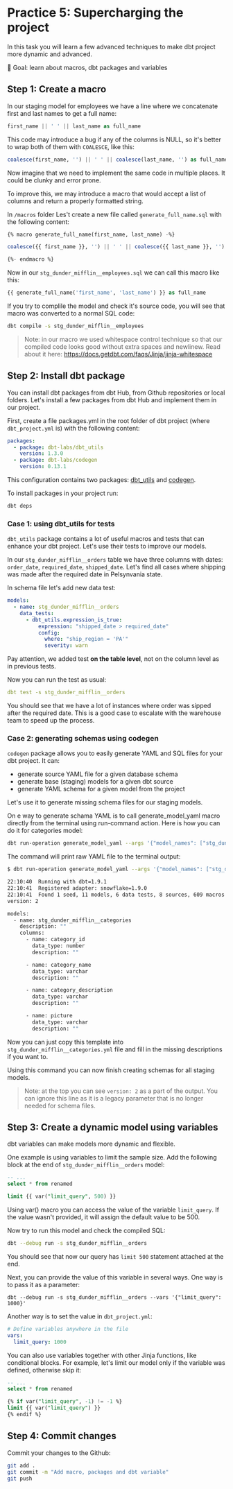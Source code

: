 # Practice 5: Supercharging the project

In this task you will learn a few advanced techniques to make dbt project more dynamic and advanced.

🎯 Goal: learn about macros, dbt packages and variables

## Step 1: Create a macro 

In our staging model for employees we have a line where we concatenate first and last names to get a full name:

```sql
first_name || ' ' || last_name as full_name
```

This code may introduce a bug if any of the columns is NULL, so it's better to wrap both of them with `COALESCE`, like this:

```sql
coalesce(first_name, '') || ' ' || coalesce(last_name, '') as full_name
```

Now imagine that we need to implement the same code in multiple places. It could be clunky and error prone.

To improve this, we may introduce a macro that would accept a list of columns and return a properly formatted string.

In `/macros` folder Les't create a new file called `generate_full_name.sql` with the following content:

```sql
{% macro generate_full_name(first_name, last_name) -%}

coalesce({{ first_name }}, '') || ' ' || coalesce({{ last_name }}, '')

{%- endmacro %}
```

Now in our `stg_dunder_mifflin__employees.sql` we can call this macro like this:

```sql
{{ generate_full_name('first_name', 'last_name') }} as full_name
```

If you try to complile the model and check it's source code, you will see that macro was converted to a normal SQL code:

```bash
dbt compile -s stg_dunder_mifflin__employees
```

> Note: in our macro we used whitespace control technique so that our compiled code looks good without extra spaces and newlinew. Read about it here: https://docs.getdbt.com/faqs/Jinja/jinja-whitespace


## Step 2: Install dbt package

You can install dbt packages from dbt Hub, from Github repositories or local folders. Let's install a few packages from dbt Hub and implement them in our project.

First, create a file packages.yml in the root folder of dbt project (where `dbt_project.yml` is) with the following content:

```yaml
packages:
  - package: dbt-labs/dbt_utils
    version: 1.3.0
  - package: dbt-labs/codegen
    version: 0.13.1
```

This configuration contains two packages: [dbt_utils](https://hub.getdbt.com/dbt-labs/dbt_utils/latest/) and [codegen](https://hub.getdbt.com/dbt-labs/codegen/latest/).

To install packages in your project run:

```bash
dbt deps
```

### Case 1: using dbt_utils for tests

`dbt_utils` package contains a lot of useful macros and tests that can enhance your dbt project. Let's use their tests to improve our models.

In our `stg_dunder_mifflin__orders` table we have three columns with dates: `order_date`, `required_date`, `shipped_date`. Let's find all cases where shipping was made after the required date in Pelsynvania state.

In schema file let's add new data test:

```yaml
models:
  - name: stg_dunder_mifflin__orders
    data_tests:
      - dbt_utils.expression_is_true:
          expression: "shipped_date > required_date"
          config:
            where: "ship_region = 'PA'"
            severity: warn
```

Pay attention, we added test **on the table level**, not on the column level as in previous tests.

Now you can run the test as usual:

```yaml
dbt test -s stg_dunder_mifflin__orders
```

You should see that we have a lot of instances where order was sipped after the required date. This is a good case to escalate with the warehouse team to speed up the process.

### Case 2: generating schemas using codegen

`codegen` package allows you to easily generate YAML and SQL files for your dbt project. It can:
- generate source YAML file for a given database schema
- generate base (staging) models for a given dbt source
- generate YAML schema for a given model from the project

Let's use it to generate missing schema files for our staging models.

On e way to generate schama YAML is to call generate_model_yaml macro directly from the terminal using run-command action. Here is how you can do it for categories model:

```bash
dbt run-operation generate_model_yaml --args '{"model_names": ["stg_dunder_mifflin__categories"]}'
```

The command will print raw YAML file to the terminal output:

```bash
$ dbt run-operation generate_model_yaml --args '{"model_names": ["stg_dunder_mifflin__categories"]}'

22:10:40  Running with dbt=1.9.1
22:10:41  Registered adapter: snowflake=1.9.0
22:10:41  Found 1 seed, 11 models, 6 data tests, 8 sources, 609 macros
version: 2

models:
  - name: stg_dunder_mifflin__categories
    description: ""
    columns:
      - name: category_id
        data_type: number
        description: ""

      - name: category_name
        data_type: varchar
        description: ""

      - name: category_description
        data_type: varchar
        description: ""

      - name: picture
        data_type: varchar
        description: ""
```

Now you can just copy this template into `stg_dunder_mifflin__categories.yml` file and fill in the missing descriptions if you want to.

Using this command you can now finish creating schemas for all staging models.

> Note: at the top you can see `version: 2` as a part of the output. You can ignore this line as it is a legacy parameter that is no longer needed for schema files.

## Step 3: Create a dynamic model using variables

dbt variables can make models more dynamic and flexible.

One example is using variables to limit the sample size. Add the following block at the end of `stg_dunder_mifflin__orders` model:

```sql
-- ...
select * from renamed

limit {{ var("limit_query", 500) }}

```

Using var() macro you can access the value of the variable `limit_query`. If the value wasn't provided, it will assign the default value to be 500.

Now try to run this model and check the compiled SQL:

```bash
dbt --debug run -s stg_dunder_mifflin__orders
```

You should see that now our query has `limit 500` statement attached at the end.

Next, you can provide the value of this variable in several ways. One way is to pass it as a parameter:

```
dbt --debug run -s stg_dunder_mifflin__orders --vars '{"limit_query": 1000}'
```

Another way is to set the value in `dbt_project.yml`:

```yaml
# Define variables anywhere in the file
vars:
  limit_query: 1000
```

You can also use variables together with other Jinja functions, like conditional blocks. For example, let's limit our model only if the variable was defined, otherwise skip it:

```sql
-- ...
select * from renamed

{% if var("limit_query", -1) != -1 %}
limit {{ var("limit_query") }}
{% endif %}
```

## Step 4: Commit changes

Commit your changes to the Github:

```bash
git add .
git commit -m "Add macro, packages and dbt variable"
git push
```
